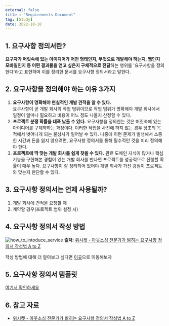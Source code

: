 ```yaml
---
external: false
title : "Requirements Document"
tag: [Study]
date: 2022-10-18
---
```


## 1. 요구사항 정의서란?

**요구자가 머릿속에 있는 아이디어가 어떤 형태인지, 무엇으로 개발해야 하는지, 웹인지 모바일인지 등 어떤 결과물을 얻고 싶은지 구체적으로 전달**하는 행위를 '요구사항을 정의한다'라고 표현하며 이를 정리한 문서를 요구사항 정의서라고 말한다.

## 2. 요구사항을 정의해야 하는 이유 3가지

1. **요구사항이 명확해야 현실적인 개발 견적을 알 수 있다.**  
    요구사항이 곧 개발 회사의 작업 범위이므로 작업 범위가 명확해야 개발 회사에서 일정이 얼마나 필요하고 비용이 어느 정도 나올지 산정할 수 있다.
2. **프로젝트 분쟁 확률을 대폭 낮출 수 있다.**
  요구사항을 정의한는 것은 머릿속에 있는 아이디어를 구체화하는 과정이다. 이러한 작업을 사전에 하지 않는 경우 당초의 목적에서 벗어나게 되는 불상사가 일어날 수 있다. 나중에 이런 문제가 발생해서 소중한 시간과 돈을 잃지 않으려면, 요구사항 정의서를 통해 필수적인 것을 미리 정의해야 한다.
3. **프로젝트에 딱 맞는 개발 회사를 쉽게 찾을 수 있다.**
  관련 도메인 지식이 많거나 핵심 기능을 구현해본 경험이 있는 개발 회사를 만나면 프로젝트를 성공적으로 진행할 확률이 매우 높다. 요구사항이 잘 정리되어 있어야 개발 회사가 가진 강점이 프로젝트와 맞는지 판단할 수 있다.

## 3. 요구사항 정의서는 언제 사용될까?

1. 개발 회사에 견적을 요청할 때
2. 계약할 경우(프로젝트 범위 설정 시)

## 4. 요구사항 정의서 작성 방법

![how_to_intoduce_service](https://github.com/WoojinJeonkr/WoojinJeonkr.github.io/blob/main/assets/images/post/how_to_intoduce_service.png?raw=true)
**출처:** [위시켓 - 아웃소싱 전문가가 밝히는 요구사항 정의서 작성법 A to Z](https://yozm.wishket.com/magazine/detail/1696/)

작성 방법에 대해 더 알아보고 싶다면 [이곳](https://yozm.wishket.com/magazine/detail/1696/)으로 이동해보자

## 5. 요구사항 정의서 템플릿

[여기서 확인하세요](https://docs.google.com/spreadsheets/d/1R-85MkQ5hOTExjqflXuK76-9jSh3e3z-E3272W7xyro/edit?usp=sharing)

## 6. 참고 자료

- [위시켓 - 아웃소싱 전문가가 밝히는 요구사항 정의서 작성법 A to Z](https://yozm.wishket.com/magazine/detail/1696/)
